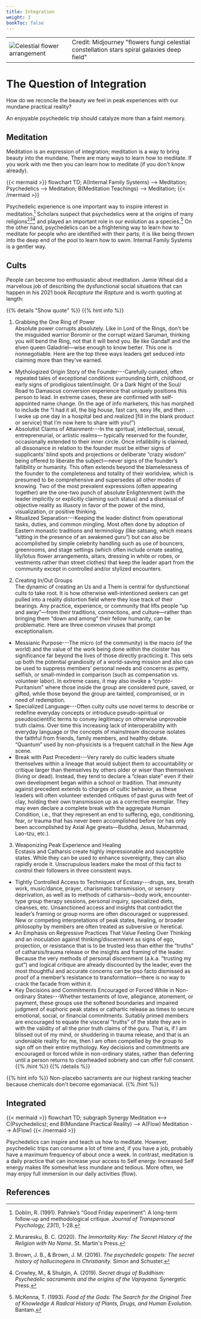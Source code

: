 ```yaml
---
title: Integration
weight: 3
bookToc: false
---
```


<table>
<tr>
<td>
<picture style="display: block;">
<img alt="Celestial flower arrangement" src="celestial_flower_arrangement.webp">
</picture>
</td>
<td class='rotate'><div>Credit: Midjourney "flowers fungi celestial constellation stars spiral galaxies deep field"</div></td>
</tr/>
</table>

# The Question of Integration

How do we reconcile the beauty we feel in peak experiences with our mundane practical reality?

An enjoyable psychedelic trip should catalyze more than a faint memory.

## Meditation

Meditation is an expression of integration; meditation is a way to
bring beauty into the mundane. There are many ways to learn how to
meditate. If you work with me then you can learn how to meditate (if you don't know already).

{{< mermaid >}}
flowchart TD;
  A(Internal Family Systems) --> Meditation;
  Psychedelics --> Meditation;
  B(Meditation Teachings) --> Meditation;
{{< /mermaid >}}

Psychedelic experience is one important way to inspire interest in meditation.[^doblin1991]
Scholars suspect that psychedelics were at the origins of many religions[^muraresku2020][^brown2016][^crowley2019] and played an important role in our evolution as a species.[^mckenna1993] On the other hand, psychedelics can be a frightening way to learn how to meditate for people who are identified with their parts; it is like being thrown into the deep end of the pool to learn how to swim. Internal Family Systems is a gentler way.

## Cults

People can become too enthusiastic about meditation. Jamie Wheal did a
marvelous job of describing the dysfunctional social situations that can
happen in his 2021 book *Recapture the Rapture* and is worth quoting at length:

{{% details "Show quote" %}}
{{% hint info %}}
1. Grabbing the One Ring of Power   
Absolute power corrupts absolutely. Like in Lord of the Rings, don’t be the misguided
warrior Boromir or the corrupt wizard Saruman, thinking you will bend the Ring, not that
it will bend you. Be like Gandalf and the elven queen Galadriel—wise enough to know
better. This one is nonnegotiable. Here are the top three ways leaders get seduced into
claiming more than they’ve earned.
  - Mythologized Origin Story of the Founder---Carefully curated, often repeated
tales of exceptional conditions surrounding birth, childhood, or early signs of prodigious
talent/insight. Or a Dark Night of the Soul/ Road to Damascus conversion experience that
uniquely positions this person to lead. In extreme cases, these are confirmed with
self-appointed name change. (In the age of info marketers, this has morphed to include the “I
had it all, the big house, fast cars, sexy life, and then . . . I woke up one day in a hospital bed
and realized [fill in the blank product or service] that I’m now here to share with you!”)
  - Absolutist Claims of Attainment---In the spiritual, intellectual, sexual,
entrepreneurial, or artistic realms— typically reserved for the founder, occasionally
extended to their inner circle. Once infallibility is claimed, all dissonance in relation to the
founder must be either signs of supplicants’ blind spots and projections or deliberate
“crazy wisdom” being offered to liberate the subject—never signs of the founder’s fallibility
or humanity. This often extends beyond the blamelessness of the founder to the
completeness and totality of their worldview, which is presumed to be comprehensive
and supersedes all other modes of knowing. Two of the most prevalent expressions (often
appearing together) are the one-two punch of absolute Enlightenment (with the leader
implicitly or explicitly claiming such status) and a dismissal of objective reality as illusory in
favor of the power of the mind, visualization, or positive thinking.
  - Ritualized Separation---Keeping the leader distinct from operational tasks, duties,
and common mingling. Most often done by adoption of Eastern monastic traditions and
terminology (like satsang, which means “sitting in the presence of an awakened guru”)
but can also be accomplished by simple celebrity handling such as use of bouncers,
greenrooms, and stage settings (which often include ornate seating, lily/lotus flower
arrangements, altars, dressing in white or robes, or vestments rather than street clothes)
that keep the leader apart from the community except in controlled and/or stylized
encounters.
2. Creating In/Out Groups   
The dynamic of creating an Us and a Them is central for dysfunctional cults to take root. It is
how otherwise well-intentioned seekers can get pulled into a reality distortion field where they
lose track of their bearings. Any practice, experience, or community that lifts people “up and
away”—from their traditions, connections, and culture—rather than bringing them “down and
among” their fellow humanity, can be problematic. Here are three common viruses that
prompt exceptionalism.
  - Messianic Purpose---The micro (of the community) is the macro (of the world)
and the value of the work being done within the cloister has significance far beyond the
lives of those directly practicing it. This sets up both the potential grandiosity of a
world-saving mission and also can be used to suppress members’ personal needs and
concerns as petty, selfish, or small-minded in comparison (such as compensation vs.
volunteer labor). In extreme cases, it may also invoke a “crypto-Puritanism” where those
inside the group are considered pure, saved, or gifted, while those beyond the group are
tainted, compromised, or in need of redemption.
  - Specialized Language---Often culty cults use novel terms to describe or redefine
everyday concepts or introduce pseudo-spiritual or pseudoscientific terms to convey
legitimacy on otherwise unprovable truth claims. Over time this increasing lack of
interoperability with everyday language or the concepts of mainstream discourse
isolates the faithful from friends, family members, and healthy debate. “Quantum” used
by non-physicists is a frequent catchall in the New Age scene.
  - Break with Past Precedent---Very rarely do cultic leaders situate themselves
within a lineage that would subject them to accountability or critique larger than
themselves by others older or wiser than themselves (living or dead). Instead, they tend
to declare a “clean slate” even if their own development began within a school or
tradition. That immunity against precedent extends to charges of cultic behavior, as
these leaders will often volunteer extended critiques of past gurus with feet of clay,
holding their own transmission up as a corrective exemplar. They may even declare a
complete break with the aggregate Human Condition, i.e., that they represent an end to
suffering, ego, conditioning, fear, or trauma that has never been accomplished before
(or has only been accomplished by Axial Age greats—Buddha, Jesus, Muhammad, Lao-tzu, etc.).
3. Weaponizing Peak Experience and Healing   
Ecstasis and Catharsis create highly impressionable and susceptible states. While they can
be used to enhance sovereignty, they can also rapidly erode it. Unscrupulous leaders
make the most of this fact to control their followers in three consistent ways.
  - Tightly Controlled Access to Techniques of Ecstasy---drugs, sex, breath work,
music/dance, prayer, charismatic transmission, or sensory deprivation, as well as to
methods of catharsis—body work, encounter-type group therapy sessions, personal
inquiry, specialized diets, cleanses, etc. Unsanctioned access and insights that
contradict the leader’s framing or group norms are often discouraged or suppressed.
New or competing interpretations of peak states, healing, or broader philosophy by
members are often treated as subversive or heretical.
  - An Emphasis on Regressive Practices That Value Feeling Over Thinking and an inoculation against thinking/discernment as signs of ego, projection, or resistance that is to be trusted less than either the “truths” of catharsis/trauma release or the insights and framing of the leader. Because the very methods of personal discernment (a.k.a. “trusting my gut”) and logical critique are already discounted by the leader, even the most thoughtful and accurate concerns can be ipso facto dismissed as proof of a member’s resistance to transformation—there is no way to crack the facade from within it.
  - Key Decisions and Commitments Encouraged or Forced While in Non-ordinary States---Whether testaments of love, allegiance, atonement, or payment,
these groups use the softened boundaries and impaired judgment of euphoric peak
states or cathartic release as times to secure emotional, social, or financial
commitments. Suitably primed members are encouraged to equate the visceral
“truths” of the state they are in with the validity of all the prior truth claims of the guru.
That is, if I am blissed out of my mind, or shuddering in trauma release, and that is an
undeniable reality for me, then I am often compelled by the group to sign off on their
entire mythology. Key decisions and commitments are encouraged or forced while in
non-ordinary states, rather than deferring until a person returns to clearheaded
sobriety and can offer full consent.
{{% /hint %}}
{{% /details %}}

{{% hint info %}}
Non-placebo sacraments are our highest ranking teacher because
chemicals don't become egomaniacal.
{{% /hint %}}

## Integrated

{{< mermaid >}}
flowchart TD;
  subgraph Synergy
    Meditation <--> C(Psychedelics);
  end
  B(Mundane Practical Reality) --> A(Flow)
  Meditation --> A(Flow)
{{< /mermaid >}}

Psychedelics can inspire and teach us how to meditate.
However, psychedelic trips can consume a lot of time and, if you have a job, probably have a maximum frequency of about once a week.
In contrast, meditation is a daily practice that can increase your access to Self energy.
Increased Self energy makes life somewhat less mundane and tedious.
More often, we may enjoy full immersion in our daily activities (flow).

## References

[^doblin1991]: Doblin, R. (1991). Pahnke’s “Good Friday experiment”: A long-term follow-up and methodological critique. *Journal of Transpersonal Psychology, 23*(1), 1-28.

[^muraresku2020]: Muraresku, B. C. (2020). *The Immortality Key: The Secret History of the Religion with No Name.* St. Martin's Press.

[^brown2016]: Brown, J. B., & Brown, J. M. (2016). *The psychedelic gospels: The secret history of hallucinogens in Christianity.* Simon and Schuster.

[^crowley2019]: Crowley, M., & Shulgin, A. (2019). *Secret drugs of Buddhism: Psychedelic sacraments and the origins of the Vajrayana.* Synergetic Press.

[^mckenna1993]: McKenna, T. (1993). *Food of the Gods: The Search for the Original Tree of Knowledge A Radical History of Plants, Drugs, and Human Evolution.* Bantam.
